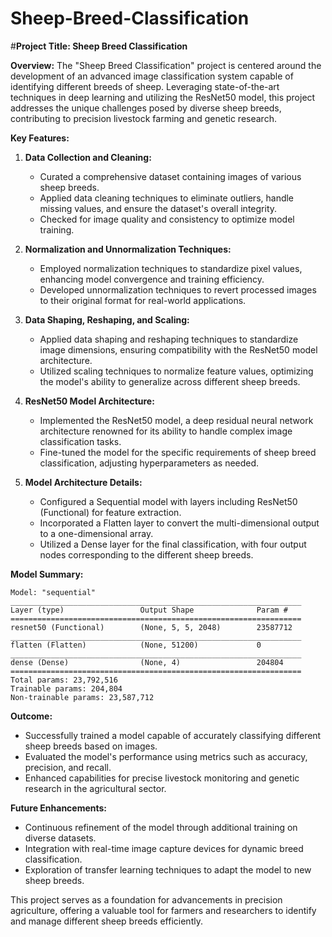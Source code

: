 # Sheep-Breed-Classification

#**Project Title: Sheep Breed Classification**

**Overview:**
The "Sheep Breed Classification" project is centered around the development of an advanced image classification system capable of identifying different breeds of sheep. Leveraging state-of-the-art techniques in deep learning and utilizing the ResNet50 model, this project addresses the unique challenges posed by diverse sheep breeds, contributing to precision livestock farming and genetic research.

**Key Features:**

1. **Data Collection and Cleaning:**
   - Curated a comprehensive dataset containing images of various sheep breeds.
   - Applied data cleaning techniques to eliminate outliers, handle missing values, and ensure the dataset's overall integrity.
   - Checked for image quality and consistency to optimize model training.

2. **Normalization and Unnormalization Techniques:**
   - Employed normalization techniques to standardize pixel values, enhancing model convergence and training efficiency.
   - Developed unnormalization techniques to revert processed images to their original format for real-world applications.

3. **Data Shaping, Reshaping, and Scaling:**
   - Applied data shaping and reshaping techniques to standardize image dimensions, ensuring compatibility with the ResNet50 model architecture.
   - Utilized scaling techniques to normalize feature values, optimizing the model's ability to generalize across different sheep breeds.

4. **ResNet50 Model Architecture:**
   - Implemented the ResNet50 model, a deep residual neural network architecture renowned for its ability to handle complex image classification tasks.
   - Fine-tuned the model for the specific requirements of sheep breed classification, adjusting hyperparameters as needed.

5. **Model Architecture Details:**
   - Configured a Sequential model with layers including ResNet50 (Functional) for feature extraction.
   - Incorporated a Flatten layer to convert the multi-dimensional output to a one-dimensional array.
   - Utilized a Dense layer for the final classification, with four output nodes corresponding to the different sheep breeds.

**Model Summary:**
```
Model: "sequential"
_________________________________________________________________
Layer (type)                 Output Shape              Param #   
=================================================================
resnet50 (Functional)        (None, 5, 5, 2048)        23587712  
_________________________________________________________________
flatten (Flatten)            (None, 51200)             0         
_________________________________________________________________
dense (Dense)                (None, 4)                 204804    
=================================================================
Total params: 23,792,516
Trainable params: 204,804
Non-trainable params: 23,587,712
```

**Outcome:**
- Successfully trained a model capable of accurately classifying different sheep breeds based on images.
- Evaluated the model's performance using metrics such as accuracy, precision, and recall.
- Enhanced capabilities for precise livestock monitoring and genetic research in the agricultural sector.

**Future Enhancements:**
- Continuous refinement of the model through additional training on diverse datasets.
- Integration with real-time image capture devices for dynamic breed classification.
- Exploration of transfer learning techniques to adapt the model to new sheep breeds.

This project serves as a foundation for advancements in precision agriculture, offering a valuable tool for farmers and researchers to identify and manage different sheep breeds efficiently.
